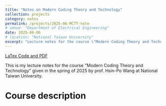```yaml
---
title: "Notes on Modern Coding Theory and Technology"
collection: projects
category: notes
permalink: /projects/2025-06-MCTT-note
# venue: "Department of Electrical Engineering"
date: 2025-06-06
# location: "National Taiwan University"
excerpt: "Lecture notes for the course \"Modern Coding Theory and Technology\" given in the spring of 2025 by prof. Hsin-Po Wang."
---
```


[LaTex Code and PDF](https://github.com/WenPerng/MCTT_Lecture_Note)

This is my lecture notes for the course "Modern Coding Theory and Technology" given in the spring of 2025 by prof. Hsin-Po Wang at National Taiwan University.

# Course description